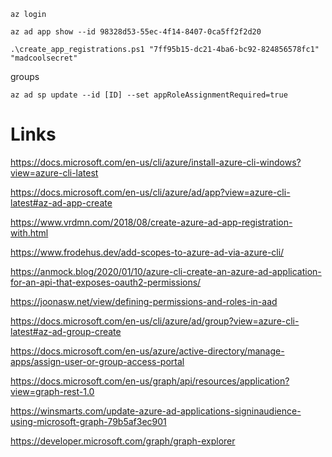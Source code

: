 
```
az login
```


```
az ad app show --id 98328d53-55ec-4f14-8407-0ca5ff2f2d20
```

```
.\create_app_registrations.ps1 "7ff95b15-dc21-4ba6-bc92-824856578fc1" "madcoolsecret"
```

groups
```
az ad sp update --id [ID] --set appRoleAssignmentRequired=true
```



# Links

https://docs.microsoft.com/en-us/cli/azure/install-azure-cli-windows?view=azure-cli-latest

https://docs.microsoft.com/en-us/cli/azure/ad/app?view=azure-cli-latest#az-ad-app-create

https://www.vrdmn.com/2018/08/create-azure-ad-app-registration-with.html

https://www.frodehus.dev/add-scopes-to-azure-ad-via-azure-cli/

https://anmock.blog/2020/01/10/azure-cli-create-an-azure-ad-application-for-an-api-that-exposes-oauth2-permissions/

https://joonasw.net/view/defining-permissions-and-roles-in-aad

https://docs.microsoft.com/en-us/cli/azure/ad/group?view=azure-cli-latest#az-ad-group-create

https://docs.microsoft.com/en-us/azure/active-directory/manage-apps/assign-user-or-group-access-portal

https://docs.microsoft.com/en-us/graph/api/resources/application?view=graph-rest-1.0

https://winsmarts.com/update-azure-ad-applications-signinaudience-using-microsoft-graph-79b5af3ec901

https://developer.microsoft.com/graph/graph-explorer